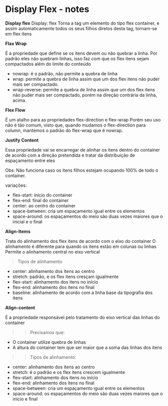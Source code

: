 # Display Flex - notes

**Display flex**
Display: flex
Torna a tag um elemento do tipo flex container, e assim automaticamente todos os seus filhos diretos desta tag, tornam-se em flex itens

 
**Flax Wrap**

É a propriedade que define se os itens devem ou não quebrar a linha.
Por padrão eles não quebram linhas, isso faz com que os flex itens sejam compactados além do limite do conteúdo


- nowrap: é o padrão, não permite a quebra de linha
- wrap: permite a quebra de linha assim que um dos flex itens não puder mais ser compactado.
- wrap-reverse: permite a quebra de linha assim que um dos flex itens não puder mais ser compactado, porém na direção contrária da linha, acima.

**Flex Flow**

É um atalho para as propriedades flex-direction e flex-wrap
Porém seu uso não é tão comum, visto que, quando mudamos o flex-direction para column, mantemos o padrão do flex-wrap que é nowrap.

**Justify Content**

Essa propriedade vai se encarregar de alinhar os itens dentro do container de acordo com a direção pretendida e tratar da distribuição de espaçamento entre eles

Obs: Não funciona caso os itens filhos estejam ocupando 100% de todo o container.

variações:
- flex-start: inicio do container
- flex-end: final do container
- center: ao centro do container
- space-between: cria um espaçamento igual entre os elementos
- space-around: os espaçamentos do meio são duas vezes maiores que o inicial e o final

**Align-Items**

Trata do alinhamento dos flex itens de acordo com o eixo do container
O alinhamento é diferente para quando os itens estão em colunas ou linhas
Permite o alinhamento central no eixo vertical

> Tipos de alinhamento
- center: alinhamento dos itens ao centro
- stretch: padrão, e os flex itens cresçam igualmente
- flex-start: alinhamento dos itens no início
- flex-end: alinhamento dos itens no final
- baseline: alinhamento de acordo com a linha base da tipografia dos itens

**Align-content**

É a propriedade responsável pelo tratamento do eixo vertical das linhas do container

>> Precisamos que:
- O container utilize quebra de linhas
- A altura do container tem que ser maior que a soma das linhas dos itens

>>Tipos de alinhamento:
- center: alinhamento dos itens ao centro
- stretch: é o padrão e os flex itens crescem igualmente
- flex-start: alinhamento dos itens no início
- flex-end: alinhamento dos itens no final
- space-between: cria um espaçamento igual entre os elementos
- space-around: os espaçamentos do meio são duas vezes maiores que o inicio e final